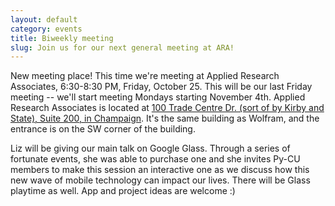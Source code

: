 ```yaml
---
layout: default
category: events
title: Biweekly meeting
slug: Join us for our next general meeting at ARA!
---
```


New meeting place!  This time we're meeting at Applied Research Associates,
6:30-8:30 PM, Friday, October 25. This will be our last Friday meeting -- we'll
start meeting Mondays starting November 4th. Applied Research Associates is
located at <a href="http://goo.gl/maps/zHrEm">100 Trade Centre Dr.  (sort of by
Kirby and State), Suite 200, in Champaign</a>. It's the same building as Wolfram, and the entrance is on the SW corner of the building.

Liz will be giving our main talk on Google Glass. Through a series of fortunate events, she was able to purchase one and she invites Py-CU members to make this session an interactive one as we discuss how this new wave of mobile technology can impact our lives. There will be Glass playtime as well. App and project ideas are welcome :)
